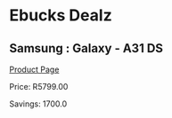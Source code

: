 
# Ebucks Dealz
## Samsung : Galaxy - A31 DS
[Product Page](https://www.ebucks.com/web/shop/productSelected.do?prodId=1012939604&catId=714947548)

Price: R5799.00

Savings: 1700.0


	